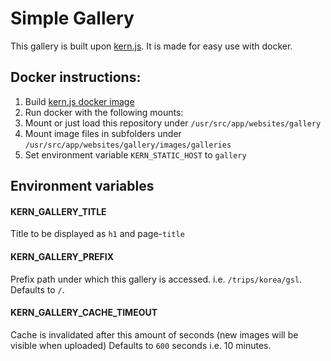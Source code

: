 # Simple Gallery

This gallery is built upon [kern.js](https://github.com/GeraldWodni/kern.js).
It is made for easy use with docker.

## Docker instructions:
1. Build [kern.js docker image](https://github.com/GeraldWodni/kern.js/blob/master/Dockerfile)
2. Run docker with the following mounts:
3. Mount or just load this repository under `/usr/src/app/websites/gallery`
4. Mount image files in subfolders under `/usr/src/app/websites/gallery/images/galleries`
5. Set environment variable `KERN_STATIC_HOST` to `gallery`

## Environment variables
#### KERN\_GALLERY\_TITLE
Title to be displayed as `h1` and page-`title`

#### KERN\_GALLERY\_PREFIX
Prefix path under which this gallery is accessed. i.e. `/trips/korea/gsl`.
Defaults to `/`.

#### KERN\_GALLERY\_CACHE\_TIMEOUT
Cache is invalidated after this amount of seconds (new images will be visible when uploaded)
Defaults to `600` seconds i.e. 10 minutes.
